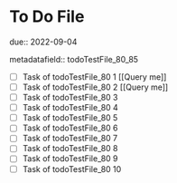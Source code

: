 # To Do File

due:: 2022-09-04

metadatafield:: todoTestFile_80_85

- [ ] Task of todoTestFile_80 1 [[Query me]]
- [ ] Task of todoTestFile_80 2 [[Query me]]
- [ ] Task of todoTestFile_80 3
- [ ] Task of todoTestFile_80 4
- [ ] Task of todoTestFile_80 5
- [ ] Task of todoTestFile_80 6
- [ ] Task of todoTestFile_80 7
- [ ] Task of todoTestFile_80 8
- [ ] Task of todoTestFile_80 9
- [ ] Task of todoTestFile_80 10